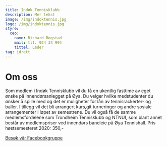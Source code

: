 ```yaml
---
title: Indøk Tennisklubb
description: Mer tekst
image: /img/indoktennis.jpg
logo: /img/indoktennis.jpg
styre:
  ceo:
    navn: Richard Rogstad
    mail: tlf. 924 34 994
    tittel: Leder
tag: idrett
---
```


# Om oss

Som medlem i Indøk Tennisklubb vil du få en ukentlig fasttime av eget ønske på innendørsanlegget på Øya. Du velger hvilke medstudenter du ønsker å spille med og det er muligheter for lån av tennisrackerter- og baller. I tillegg vil det bli arrangert kurs,git turneringer og andre sosiale arrangementer i løpet av semestrene. Du vil også få de samme medlemsfordelene som Trondheim Tennisklubb og NTNUI, som blant annet består av medlemspriser ved innendørs baneleie på Øya Tennishall.
Pris høstsemesteret 2020: 350,-

[Besøk vår Facebookgruppe](https://www.facebook.com/groups/319441948923093)

